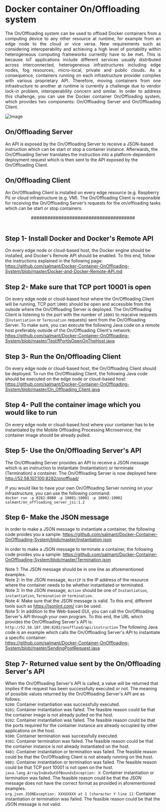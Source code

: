 # Docker container On/Offloading system
<p align="justify">
The On/Offloading system can be used to offload Docker containers from a computing device to any other resource at runtime, for example from an edge node to the cloud or vice versa. New requirements such as considering interoperability and achieving a high level of portability within heterogeneous computing frameworks currently have to be met. This is because IoT applications include different services usually distributed across interconnected, heterogeneous infrastructures including edge nodes, fog resources, micro-local, private and public clouds. As a consequence, containers running on each infrastructure provider complies with various proprietary API. Therefore, moving containers from one infrastructure to another at runtime is currently a challenge due to vendor lock-in problem, interoperability concern and similar. In order to address this challenge, you can use the Docker container On/Offloading system, which provides two components: On/Offloading Server and On/Offloading Client.
  
![Image](https://media-exp1.licdn.com/media-proxy/ext?w=800&h=800&f=n&hash=dcI1KvQON68hJgyiC4v5tfnUAP0%3D&ora=1%2CaFBCTXdkRmpGL2lvQUFBPQ%2CxAVta5g-0R6jnhodx1Ey9KGTqAGj6E5DQJHUA3L0CHH05IbfPWi_cM_YfLeipkARfitVjQAzfb61SDmwQY61eYq-e9lyiMHid5n5agYUbhl4lWdI)


## On/Offloading Server
An API is exposed by the On/Offloading Server to receive a JSON-based instruction which can be start or stop a container instance. Afterwards, the On/Offloading Server translates the instruction into a platform-dependent deployment request which is then sent to the API exposed by the On/Offloading Client.

## On/Offloading Client
An On/Offloading Client is installed on every edge resource (e.g. Raspberry Pi) or cloud infrastructure (e.g. VM). The On/Offloading Client is responsible for receiving the On/Offloading Server’s requests for the on/offloading tasks which can be start or stop containers.
</p>
<center>######################################</center><br/>

## Step 1- Install Docker and Docker's Remote API
On every edge node or cloud-based host, the Docker engine should be installed, and Docker's Remote API should be enabled. To this end, follow the instructions explained in the following page: 
https://github.com/salmant/Docker-Container-OnOffloading-System/blob/master/Docker-and-Docker-Remote-API.md

## Step 2- Make sure that TCP port 10001 is open
On every edge node or cloud-based host where the On/Offloading Client will be running, TCP port `10001` should be open and accessible from the outside where the On/Offloading Server is deployed. The On/Offloading Client is listening to the port with the number of `10001` to reaceive requests (`Instantiation` or `Termination` requests) sent from the On/Offloading Server. To make sure, you can execute the following Java code on a remote host preferably outside of the On/Offloading Client's network:
https://github.com/salmant/Docker-Container-OnOffloading-System/blob/master/TestIfPortIsOpenOnTheHost.java

## Step 3- Run the On/Offloading Client
On every edge node or cloud-based host, the On/Offloading Client should be deployed. To run the On/Offloading Client, the following Java code should be executed on the edge node or cloud-based host:
https://github.com/salmant/Docker-Container-OnOffloading-System/blob/master/On_Offloading_Client.java

## Step 4- Pull the container image which you would like to run
On every edge node or cloud-based host where your container has to be instantiated by the Mobile Offloading Processing Microservice, the container image should be already pulled.

## Step 5- Use the On/Offloading Server's API
The On/Offloading Server provides an API to receive a JSON message which is an instruction to instantiate (Instantiation) or terminate (Termination) a container. The On/Offloading Server is now deployed here:<br/>
http://52.58.107.100:8282/onoffload/

If you would like to have your own On/Offloading Server running on your infrastructure, you can use the following command:<br/>
`docker run -p 8282:8080 -p 10001:10001 -p 10002:10002 salmant/on_offloading_server_jsi:1.2`

## Step 6- Make the JSON message
In order to make a JSON message to instantiate a container, the following code proides you a sample:
https://github.com/salmant/Docker-Container-OnOffloading-System/blob/master/Instantiation.json

In order to make a JSON message to terminate a container, the following code proides you a sample:
https://github.com/salmant/Docker-Container-OnOffloading-System/blob/master/Termination.json

Note 1: The JSON message should be in one line as aforementioned examples.<br/>
Note 2: In the JSON message, `HostIP` is the IP address of the resource where the container needs to be whether instantiated or terminated.<br/>
Note 3: In the JSON message, `Action` should be one of `Instantiation`, `instantiation`, `Termination` or `termination`.  
Note 4: Make sure that the JSON message is valid. To this end, different tools such as https://jsonlint.com/ can be used.<br/>
Note 5: In addition to the Web-based GUI, you can call the On/Offloading Server's API through your own program. To this end, the URL which provides the On/Offloading Server's API is: `http://52.58.107.100:8282/onoffload/api/instruction`
The following Java code is an example which calls the On/Offloading Server's API to instantiate a specific container:<br/>
https://github.com/salmant/Docker-Container-OnOffloading-System/blob/master/SendingPostRequest.java


## Step 7- Returned value sent by the On/Offloading Server's API
When the On/Offloading Server's API is called, a value will be returned that implies if the request has been successfully executed or not. The meaning of possible values returned by the On/Offloading Server's API are as follows:<br/>
`9200`: Container instantiation was successfully executed.<br/>
`9201`: Container instantiation was failed. The feasible reason could be that the container image is not already pulled on the host.<br/>
`9202`: Container instantiation was failed. The feasible reason could be that the ports required for the container instance are already occupied by other applications on the host.<br/>
`9300`: Container termination was successfully executed.<br/>
`9301`: Container termination was failed. The feasible reason could be that the container instance is not already instantiated on the host.<br/>
`9401`: Container instantiation or termination was failed. The feasible reason could be that the On/Offloading Client is not already running on the host.<br/>
`9801`: Container instantiation or termination was failed. The feasible reason could be that TCP port 10001 is not open on the host.<br/>
`java.lang.ArrayIndexOutOfBoundsException: X`: Container instantiation or termination was failed. The feasible reason could be that the JSON message does not have the correct format as provided in aforementioned examples.<br/>
`org.json.JSONException: XXXXXXXX at 1 [character Y line 1]`: Container instantiation or termination was failed. The feasible reason could be that the JSON message is not valid.<br/>

<br/><br/>



